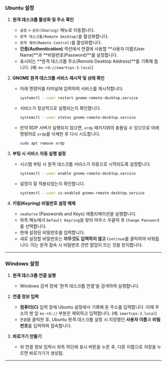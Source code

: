 ### Ubuntu 설정

1.  **원격 데스크톱 활성화 및 주소 확인**
    * `설정` > `공유(Sharing)` 메뉴로 이동합니다.
    * `원격 데스크톱(Remote Desktop)`을 활성화합니다.
    * `원격 제어(Remote Control)`를 활성화합니다.
    * **인증(Authentication)** 섹션에서 연결에 사용할 **사용자 이름(User Name)**과 **비밀번호(Password)**를 설정합니다.
    * 표시되는 **원격 데스크톱 주소(Remote Desktop Address)**를 기록해 둡니다. (예: `ms-rd://smartcps-3.local`)

2.  **GNOME 원격 데스크톱 서비스 재시작 및 상태 확인**
    * 아래 명령어를 터미널에 입력하여 서비스를 재시작합니다.
        ```bash
        systemctl --user restart gnome-remote-desktop.service
        ```
    * 서비스가 정상적으로 실행되는지 확인합니다.
        ```bash
        systemctl --user status gnome-remote-desktop.service
        ```
    * 만약 RDP 서버가 실행되지 않으면, `xrdp` 패키지와의 충돌일 수 있으므로 아래 명령어로 `xrdp`를 삭제한 후 다시 시도합니다.
        ```bash
        sudo apt remove xrdp
        ```

3.  **부팅 시 서비스 자동 실행 설정**
    * 시스템 부팅 시 원격 데스크톱 서비스가 자동으로 시작되도록 설정합니다.
        ```bash
        systemctl --user enable gnome-remote-desktop.service
        ```
    * 설정이 잘 적용되었는지 확인합니다.
        ```bash
        systemctl --user is-enabled gnome-remote-desktop.service
        ```

4.  **키링(Keyring) 비밀번호 설정 해제**
    * `seahorse` (Passwords and Keys) 애플리케이션을 실행합니다.
    * 좌측 메뉴에서 `Default Keyring`을 찾아 마우스 우클릭 후 `Change Password`를 선택합니다.
    * 현재 설정된 비밀번호를 입력합니다.
    * 새로 설정할 비밀번호는 **아무것도 입력하지 않고** `Continue`를 클릭하여 비워둡니다. 이는 원격 접속 시 비밀번호 관련 팝업이 뜨는 것을 방지합니다.

---

### Windows 설정

1.  **원격 데스크톱 연결 실행**
    * Windows 검색 창에 '원격 데스크톱 연결'을 검색하여 실행합니다.

2.  **연결 정보 입력**
    * **컴퓨터(C)** 입력 창에 Ubuntu 설정에서 기록해 둔 주소를 입력합니다. 이때 주소의 맨 앞 `ms-rd://` 부분은 제외하고 입력합니다. (예: `smartcps-3.local`)
    * `연결`을 클릭한 후, Ubuntu 원격 데스크톱 설정 시 지정했던 **사용자 이름**과 **비밀번호**를 입력하여 접속합니다.
      
3.  **바로가기 만들기**
    * 위 연결 정보 입력시 좌측 하단에 표시 버튼을 누른 후, 다른 이름으로 저장을 누르면 바로가기가 생성됨.
---
